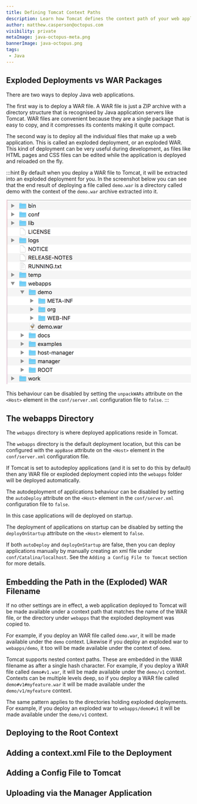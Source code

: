 ```yaml
---
title: Defining Tomcat Context Paths
description: Learn how Tomcat defines the context path of your web application.
author: matthew.casperson@octopus.com
visibility: private
metaImage: java-octopus-meta.png
bannerImage: java-octopus.png
tags:
 - Java
---
```


## Exploded Deployments vs WAR Packages

There are two ways to deploy Java web applications.

The first way is to deploy a WAR file. A WAR file is just a ZIP archive with a directory structure that is recognised by Java application servers like Tomcat. WAR files are convenient because they are a single package that is easy to copy, and it compresses its contents making it quite compact.

The second way is to deploy all the individual files that make up a web application. This is called an exploded deployment, or an exploded WAR. This kind of deployment can be very useful during development, as files like HTML pages and CSS files can be edited while the application is deployed and reloaded on the fly.

:::hint
By default when you deploy a WAR file to Tomcat, it will be extracted into an exploded deployment for you. In the screenshot below you can see that the end result of deploying a file called `demo.war` is a directory called demo with the context of the `demo.war` archive extracted into it.

![Tomcat Exploded Deployment](tomcat-exploded-deployment.png)

This behaviour can be disabled by setting the `unpackWARs` attribute on the `<Host>` element in the `conf/server.xml` configuration file to `false`.
:::

## The webapps Directory

The `webapps` directory is where deployed applications reside in Tomcat.

The `webapps` directory is the default deployment location, but this can be configured with the `appBase` attribute on the `<Host>` element in the `conf/server.xml` configuration file.

If Tomcat is set to autodeploy applications (and it is set to do this by default) then any WAR file or exploded deployment copied into the `webapps` folder will be deployed automatically.

The autodeployment of applications behaviour can be disabled by setting the `autoDeploy` attribute on the `<Host>` element in the `conf/server.xml` configuration file to `false`.

In this case applications will de deployed on startup.

The deployment of applications on startup can be disabled by setting the `deployOnStartup` attribute on the `<Host>` element to `false`.

If both `autoDeploy` and `deployOnStartup` are false, then you can deploy applications manually by manually creating an xml file under `conf/Catalina/localhost`. See the `Adding a Config File to Tomcat` section for more details.

## Embedding the Path in the (Exploded) WAR Filename

If no other settings are in effect, a web application deployed to Tomcat will be made available under a context path that matches the name of the WAR file, or the directory under `webapps` that the exploded deployment was copied to.

For example, if you deploy an WAR file called `demo.war`, it will be made available under the `demo` context. Likewise if you deploy an exploded war to `webapps/demo`, it too will be made available under the context of `demo`.

Tomcat supports nested context paths. These are embedded in the WAR filename as after a single hash character. For example, if you deploy a WAR file called `demo#v1.war`, it will be made available under the `demo/v1` context. Contexts can be multiple levels deep, so if you deploy a WAR file called `demo#v1#myfeature.war` it will be made available under the `demo/v1/myfeature` context.

The same pattern applies to the directories holding exploded deployments. For example, if you deploy an exploded war to `webapps/demo#v1` it will be made available under the `demo/v1` context.

## Deploying to the Root Context



## Adding a context.xml File to the Deployment

## Adding a Config File to Tomcat

## Uploading via the Manager Application
